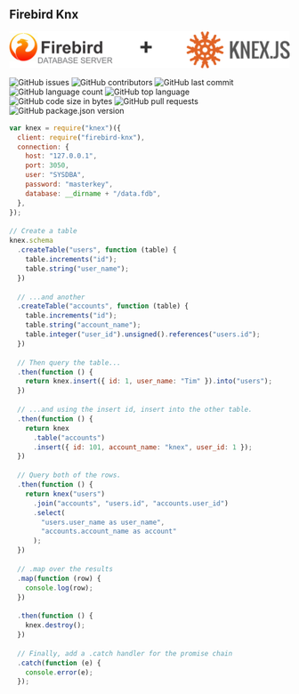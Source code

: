 ## Firebird Knx

<p align="left" >
  <img src="./assets/Firebird-knx.png" width="600" alt="Firebird-knx" />
</p>

![GitHub issues](https://img.shields.io/github/issues/ericoalmeida/firebird-knx?style=flat-square)
![GitHub contributors](https://img.shields.io/github/contributors/ericoalmeida/firebird-knx?style=flat-square)
![GitHub last commit](https://img.shields.io/github/last-commit/ericoalmeida/firebird-knx?style=flat-square)
![GitHub language count](https://img.shields.io/github/languages/count/ericoalmeida/firebird-knx?style=flat-square)
![GitHub top language](https://img.shields.io/github/languages/top/ericoalmeida/firebird-knx?style=flat-square)
![GitHub code size in bytes](https://img.shields.io/github/languages/code-size/ericoalmeida/firebird-knx?style=flat-square)
![GitHub pull requests](https://img.shields.io/github/issues-pr/ericoalmeida/firebird-knx?style=flat-square)
![GitHub package.json version](https://img.shields.io/github/package-json/v/ericoalmeida/firebird-knx?style=flat-square)

```js
var knex = require("knex")({
  client: require("firebird-knx"),
  connection: {
    host: "127.0.0.1",
    port: 3050,
    user: "SYSDBA",
    password: "masterkey",
    database: __dirname + "/data.fdb",
  },
});

// Create a table
knex.schema
  .createTable("users", function (table) {
    table.increments("id");
    table.string("user_name");
  })

  // ...and another
  .createTable("accounts", function (table) {
    table.increments("id");
    table.string("account_name");
    table.integer("user_id").unsigned().references("users.id");
  })

  // Then query the table...
  .then(function () {
    return knex.insert({ id: 1, user_name: "Tim" }).into("users");
  })

  // ...and using the insert id, insert into the other table.
  .then(function () {
    return knex
      .table("accounts")
      .insert({ id: 101, account_name: "knex", user_id: 1 });
  })

  // Query both of the rows.
  .then(function () {
    return knex("users")
      .join("accounts", "users.id", "accounts.user_id")
      .select(
        "users.user_name as user_name",
        "accounts.account_name as account"
      );
  })

  // .map over the results
  .map(function (row) {
    console.log(row);
  })

  .then(function () {
    knex.destroy();
  })

  // Finally, add a .catch handler for the promise chain
  .catch(function (e) {
    console.error(e);
  });
```
